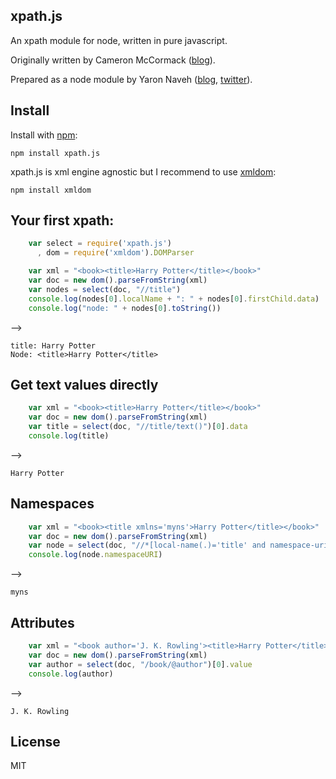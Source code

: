 ## xpath.js
An xpath module for node, written in pure javascript.

Originally written by Cameron McCormack ([blog](http://mcc.id.au/xpathjs)). 

Prepared as a node module by Yaron Naveh ([blog](http://webservices20.blogspot.com/), [twitter](https://twitter.com/YaronNaveh)).

## Install
Install with [npm](http://github.com/isaacs/npm):

    npm install xpath.js



xpath.js is xml engine agnostic but I recommend to use [xmldom](https://github.com/jindw/xmldom):

    npm install xmldom


## Your first xpath:
`````javascript
	var select = require('xpath.js')
	  , dom = require('xmldom').DOMParser

	var xml = "<book><title>Harry Potter</title></book>"
	var doc = new dom().parseFromString(xml)    
	var nodes = select(doc, "//title")
	console.log(nodes[0].localName + ": " + nodes[0].firstChild.data)
	console.log("node: " + nodes[0].toString())
`````
-->

	title: Harry Potter
	Node: <title>Harry Potter</title>

## Get text values directly
`````javascript 
    var xml = "<book><title>Harry Potter</title></book>"
    var doc = new dom().parseFromString(xml)    
    var title = select(doc, "//title/text()")[0].data   
    console.log(title)
`````  
-->
    
    Harry Potter

## Namespaces
`````javascript  
	var xml = "<book><title xmlns='myns'>Harry Potter</title></book>"
    var doc = new dom().parseFromString(xml)    
    var node = select(doc, "//*[local-name(.)='title' and namespace-uri(.)='myns/']")[0]
    console.log(node.namespaceURI)
`````
-->
    
    myns
	
## Attributes
`````javascript  
    var xml = "<book author='J. K. Rowling'><title>Harry Potter</title></book>"
    var doc = new dom().parseFromString(xml)    
    var author = select(doc, "/book/@author")[0].value    
    console.log(author)
`````
-->
    
    J. K. Rowling

## License
MIT
